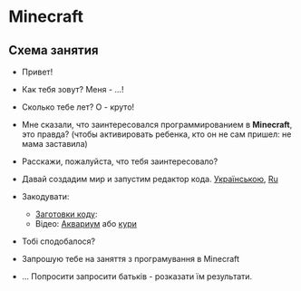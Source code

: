 # Minecraft
## Схема занятия
- Привет!
- Как тебя зовут? Меня - ...!
- Сколько тебе лет? О - круто!
- Мне сказали, что заинтересовался программированием в **Minecraft**, это правда? (чтобы активировать ребенка, кто он не сам пришел: не мама заставила)
- Расскажи, пожалуйста, что тебя заинтересовало?
- Давай создадим мир и запустим редактор кода. <a href = "https://github.com/mikh-maksi/probes/tree/main/scheme/minecraft/prepear_ua">Українською</a>, <a href = "https://github.com/mikh-maksi/probes/tree/main/scheme/minecraft/prepear_ru">Ru</a>
- Закодувати: 
  - <a href = "https://minecraft.makecode.com/53221-73913-21025-43618">Заготовки коду</a>:
  - Відео: <a href = "https://www.youtube.com/watch?v=l7Y9Wo2N-ok">Аквариум</a> або <a href = "https://www.youtube.com/watch?v=Rr1mQXnnGnM">кури</a>  

- Тобі сподобалося?
- Запрошую тебе на заняття з програмування в Minecraft
- ... Попросити запросити батьків - розказати їм результати.